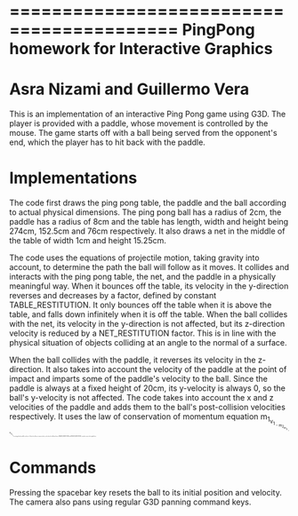 ==========================================
PingPong homework for Interactive Graphics
==========================================

Asra Nizami and Guillermo Vera
==============================

This is an implementation of an interactive Ping Pong game using G3D. The player is provided with a paddle, whose movement is controlled by the mouse. The game starts off with a ball being served from the opponent's end, which the player has to hit back with the paddle. 

Implementations
===============

The code first draws the ping pong table, the paddle and the ball according to actual physical dimensions. The ping pong ball has a radius of 2cm, the paddle has a radius of 8cm and the table has length, width and height being 274cm, 152.5cm and 76cm respectively. It also draws a net in the middle of the table of width 1cm and height 15.25cm. 

The code uses the equations of projectile motion, taking gravity into account, to determine the path the ball will follow as it moves. It collides and interacts with the ping pong table, the net, and the paddle in a physically meaningful way. When it bounces off the table, its velocity in the y-direction reverses and decreases by a factor, defined by constant TABLE_RESTITUTION. It only bounces off the table when it is above the table, and falls down infinitely when it is off the table. When the ball collides with the net, its velocity in the y-direction is not affected, but its z-direction velocity is reduced by a NET_RESTITUTION factor. This is in line with the physical situation of objects colliding at an angle to the normal of a surface.

When the ball collides with the paddle, it reverses its velocity in the z-direction. It also takes into account the velocity of the paddle at the point of impact and imparts some of the paddle's velocity to the ball. Since the paddle is always at a fixed height of 20cm, its y-velocity is always 0, so the ball's y-velocity is not affected. The code takes into account the x and z velocities of the paddle and adds them to the ball's post-collision velocities respectively. It uses the law of conservation of momentum equation
m<sub>1<sub>v<sub>1<sub> - m<sub>2<sub>m<sub>2<sub> = m<sub>2<sub>v<sub>3<sub>
(assuming that the paddle's velocity is 0 after the collision) to impart velocity, and scales it by different factors PADDLEX_RESTITUTION and PADDLEZ_RESTITUTION, to make it easier to hit angled shots. 

Commands
========

Pressing the spacebar key resets the ball to its initial position and velocity. The camera also pans using regular G3D panning command keys. 
